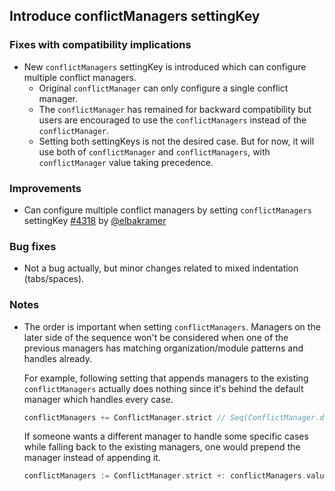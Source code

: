 ## Introduce conflictManagers settingKey

[@elbakramer]: https://github.com/elbakramer

[4318]: https://github.com/sbt/sbt/pull/4318

### Fixes with compatibility implications

- New `conflictManagers` settingKey is introduced which can configure multiple conflict managers.
  - Original `conflictManager` can only configure a single conflict manager.
  - The `conflictManager` has remained for backward compatibility but users are encouraged to use the `conflictManagers` instead of the `conflictManager`.
  - Setting both settingKeys is not the desired case. But for now, it will use both of `conflictManager` and `conflictManagers`, with `conflictManager` value taking precedence.

### Improvements

- Can configure multiple conflict managers by setting `conflictManagers` settingKey [#4318][4318] by [@elbakramer][@elbakramer]

### Bug fixes

- Not a bug actually, but minor changes related to mixed indentation (tabs/spaces).

### Notes

- The order is important when setting `conflictManagers`. Managers on the later side of the sequence won't be considered when one of the previous managers has matching organization/module patterns and handles already.

  For example, following setting that appends managers to the existing `conflictManagers` actually does nothing since it's behind the default manager which handles every case.

  ```sbt
  conflictManagers += ConflictManager.strict // Seq(ConflictManager.default, ConflictManager.strict)
  ```

  If someone wants a different manager to handle some specific cases while falling back to the existing managers, one would prepend the manager instead of appending it.

  ```sbt
  conflictManagers := ConflictManager.strict +: conflictManagers.value
  ```

